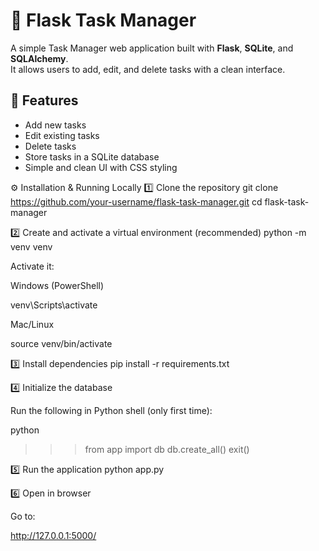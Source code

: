 # 📝 Flask Task Manager

A simple Task Manager web application built with **Flask**, **SQLite**, and **SQLAlchemy**.  
It allows users to add, edit, and delete tasks with a clean interface.

## 🚀 Features
- Add new tasks  
- Edit existing tasks  
- Delete tasks  
- Store tasks in a SQLite database  
- Simple and clean UI with CSS styling


⚙️ Installation & Running Locally
1️⃣ Clone the repository
git clone https://github.com/your-username/flask-task-manager.git
cd flask-task-manager

2️⃣ Create and activate a virtual environment (recommended)
python -m venv venv


Activate it:

Windows (PowerShell)

venv\Scripts\activate


Mac/Linux

source venv/bin/activate

3️⃣ Install dependencies
pip install -r requirements.txt

4️⃣ Initialize the database

Run the following in Python shell (only first time):

python
>>> from app import db
>>> db.create_all()
>>> exit()

5️⃣ Run the application
python app.py

6️⃣ Open in browser

Go to:

http://127.0.0.1:5000/








